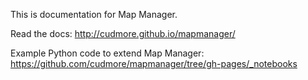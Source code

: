 
This is documentation for Map Manager.

Read the docs: http://cudmore.github.io/mapmanager/

Example Python code to extend Map Manager: https://github.com/cudmore/mapmanager/tree/gh-pages/_notebooks